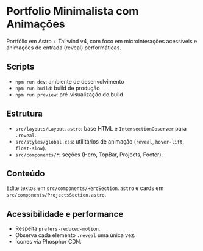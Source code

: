 # Portfolio Minimalista com Animações

Portfólio em Astro + Tailwind v4, com foco em microinterações acessíveis e animações de entrada (reveal) performáticas.

## Scripts

- `npm run dev`: ambiente de desenvolvimento
- `npm run build`: build de produção
- `npm run preview`: pré-visualização do build

## Estrutura

- `src/layouts/Layout.astro`: base HTML e `IntersectionObserver` para `.reveal`.
- `src/styles/global.css`: utilitários de animação (`reveal`, `hover-lift`, `float-slow`).
- `src/components/*`: seções (Hero, TopBar, Projects, Footer).

## Conteúdo

Edite textos em `src/components/HeroSection.astro` e cards em `src/components/ProjectsSection.astro`.

## Acessibilidade e performance

- Respeita `prefers-reduced-motion`.
- Observa cada elemento `.reveal` uma única vez.
- Ícones via Phosphor CDN.
